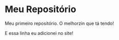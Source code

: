 # Meu Repositório
 Meu primeiro repositório. O melhorzin que tá tendo!

E essa linha eu adicionei no site! 
